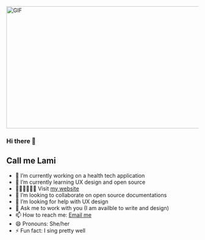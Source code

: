 <img align="center" alt="GIF" src="https://media.giphy.com/media/e3FkuJJTSSiIOJR3m7/giphy.gif" width="640" height="320" />

### Hi there 👋
## Call me Lami

- 🔭 I’m currently working on a health tech application 
- 🌱 I’m currently learning UX design and open source
- 🚶🏽‍♀️🚶🏽‍♂️ Visit  [my website](www.olamidewilliams.com) 
- 👯 I’m looking to collaborate on open source documentations
- 🤔 I’m looking for help with UX design
- 💬 Ask me to work with you (I am availble to write and design) 
- 📫 How to reach me: [Email me](mailto:hello.olamidewilliams.com)
- 😄 Pronouns: She/her
- ⚡ Fun fact: I sing pretty well

